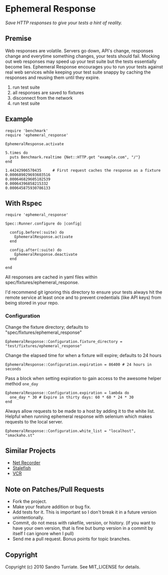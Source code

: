 Ephemeral Response
==================

_Save HTTP responses to give your tests a hint of reality._

## Premise

Web responses are volatile. Servers go down, API's change, responses change and
everytime something changes, your tests should fail. Mocking out web responses
may speed up your test suite but the tests essentially become lies. Ephemeral
Response encourages you to run your tests against real web services while
keeping your test suite snappy by caching the responses and reusing them until
they expire.

1. run test suite
2. all responses are saved to fixtures
3. disconnect from the network
4. run test suite

## Example

    require 'benchmark'
    require 'ephemeral_response'

    EphemeralResponse.activate

    5.times do
      puts Benchmark.realtime {Net::HTTP.get "example.com", "/"}
    end

    1.44242906570435     # First request caches the response as a fixture
    0.000689029693603516
    0.000646829605102539
    0.00064396858215332
    0.000645875930786133

## With Rspec

    require 'ephemeral_response'

    Spec::Runner.configure do |config|

      config.before(:suite) do
        EphemeralResponse.activate
      end

      config.after(:suite) do
        EphemeralResponse.deactivate
      end

    end

All responses are cached in yaml files within spec/fixtures/ephemeral\_response.

I'd recommend git ignoring this directory to ensure your tests always hit the
remote service at least once and to prevent credentials (like API keys) from
being stored in your repo.

### Configuration

Change the fixture directory; defaults to "spec/fixtures/ephemeral\_response"

    EphemeralResponse::Configuration.fixture_directory = "test/fixtures/ephemeral_response"

Change the elapsed time for when a fixture will expire; defaults to 24 hours

    EphemeralResponse::Configuration.expiration = 86400 # 24 hours in seconds

Pass a block when setting expiration to gain access to the awesome helper
method `one_day`

    EphemeralResponse::Configuration.expiration = lambda do
      one_day * 30 # Expire in thirty days: 60 * 60 * 24 * 30
    end

Always allow requests to be made to a host by adding it to the white list.
Helpful when running ephemeral response with selenium which makes requests to
the local server.

    EphemeralResponse::Configuration.white_list = "localhost", "smackaho.st"

## Similar Projects
* [Net Recorder](http://github.com/chrisyoung/netrecorder)
* [Stalefish](http://github.com/jsmestad/stale_fish)
* [VCR](http://github.com/myronmarston/vcr)

## Note on Patches/Pull Requests

* Fork the project.
* Make your feature addition or bug fix.
* Add tests for it. This is important so I don't break it in a
  future version unintentionally.
* Commit, do not mess with rakefile, version, or history.
  (if you want to have your own version, that is fine but bump version in a commit by itself I can ignore when I pull)
* Send me a pull request. Bonus points for topic branches.

## Copyright

Copyright (c) 2010 Sandro Turriate. See MIT_LICENSE for details.
